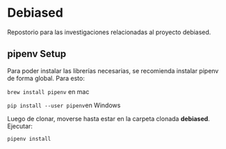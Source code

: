 # Debiased
Repostorio para las investigaciones relacionadas al proyecto debiased.

## pipenv Setup

Para poder instalar las librerías necesarias, se recomienda instalar pipenv de forma global. Para esto:

```brew install pipenv``` en mac

```pip install --user pipenv```en Windows

Luego de clonar, moverse hasta estar en la carpeta clonada **debiased**. Ejecutar:

```pipenv install```